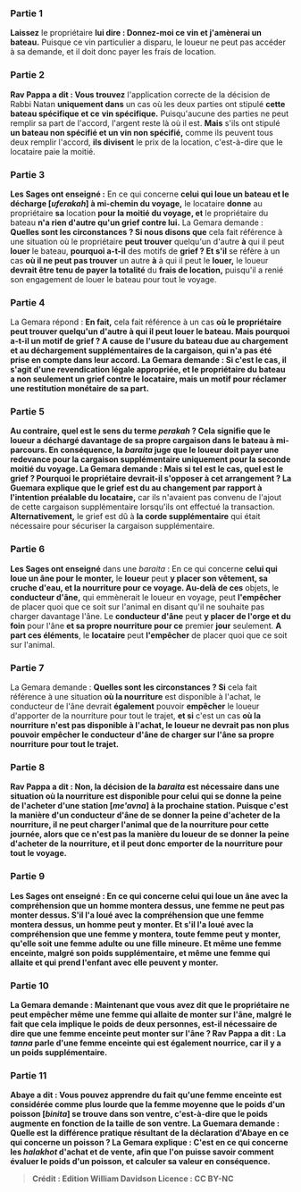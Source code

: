 
### Partie 1
<b>Laissez</b> le propriétaire <b>lui dire : Donnez-moi ce vin et j'amènerai un bateau.</b> Puisque ce vin particulier a disparu, le loueur ne peut pas accéder à sa demande, et il doit donc payer les frais de location.

### Partie 2
<b>Rav Pappa a dit : Vous trouvez</b> l'application correcte de la décision de Rabbi Natan <b>uniquement dans</b> un cas où les deux parties ont stipulé <b>cette</b> <b>bateau spécifique et ce</b> <b>vin spécifique.</b> Puisqu'aucune des parties ne peut remplir sa part de l'accord, l'argent reste là où il est. <b>Mais</b> s'ils ont stipulé <b>un bateau non spécifié et un vin non spécifié,</b> comme ils peuvent tous deux remplir l'accord, <b>ils divisent</b> le prix de la location, c'est-à-dire que le locataire paie la moitié.

### Partie 3
<b>Les Sages ont enseigné :</b> En ce qui concerne <b>celui qui loue un bateau et le décharge [<i>uferakah</i>] à mi-chemin du voyage,</b> le locataire <b>donne</b> au propriétaire <b>sa</b> location <b>pour la moitié du voyage, et</b> le propriétaire du bateau <b>n'a rien d'autre qu'un grief contre lui.</b> La Gemara demande : <b>Quelles sont les circonstances ? Si nous disons que</b> cela fait référence à une situation où le propriétaire <b>peut trouver</b> quelqu'un d'autre <b>à</b> qui il peut <b>louer</b> le bateau, <b>pourquoi a-t-il</b> des motifs de <b>grief ? Et s'il</b> se réfère à un cas <b>où il ne peut pas trouver</b> un autre <b>à</b> à qui il peut le <b>louer,</b> le loueur <b>devrait être tenu de payer la totalité</b> du <b>frais de location,</b> puisqu'il a renié son engagement de louer le bateau pour tout le voyage.

### Partie 4
La Gemara répond : <b>En fait,</b> cela fait référence à un cas <b>où le propriétaire <b>peut trouver</b> quelqu'un d'autre <b>à</b> qui il peut <b>louer</b> le bateau. <b>Mais pourquoi a-t-il</b> un motif de <b>grief ? A cause de l'usure du bateau</b> due au chargement et au déchargement supplémentaires de la cargaison, qui n'a pas été prise en compte dans leur accord. La Gemara demande : <b>Si c'est le cas, il s'agit d'une <b>revendication légale</b> appropriée, et</b> le propriétaire du bateau <b>a</b> non seulement un grief contre le locataire, mais un motif pour réclamer <b>une restitution monétaire de sa part.</b>

### Partie 5
<b>Au contraire, quel est</b> le sens du terme <b><i>perakah</i> ? </b> Cela signifie <b>que</b> le loueur a <b>déchargé</b> davantage de <b>sa propre cargaison dans</b> le bateau à mi-parcours. En conséquence, la <i>baraita</i> juge que le loueur doit payer une redevance pour la cargaison supplémentaire uniquement pour la seconde moitié du voyage. La Gemara demande : <b>Mais</b> si tel est le cas, <b>quel est le <b>grief</b> ? </b> Pourquoi le propriétaire devrait-il s'opposer à cet arrangement ? La Guemara explique que le grief est <b>du au changement par rapport</b> à l'intention préalable du locataire,</b> car ils n'avaient pas convenu de l'ajout de cette cargaison supplémentaire lorsqu'ils ont effectué la transaction. <b>Alternativement,</b> le grief est dû à <b>la corde supplémentaire</b> qui était nécessaire pour sécuriser la cargaison supplémentaire.

### Partie 6
<b>Les Sages ont enseigné</b> dans une <i>baraita</i> : En ce qui concerne <b>celui qui loue un âne pour le monter,</b> le <b>loueur</b> peut <b>y placer son vêtement, sa cruche d'eau, et la nourriture pour ce voyage. Au-delà de ces</b> objets, le <b>conducteur d'âne,</b> qui emmènerait le loueur en voyage, peut <b>l'empêcher</b> de placer quoi que ce soit sur l'animal en disant qu'il ne souhaite pas charger davantage l'âne. Le <b>conducteur d'âne</b> peut <b>y placer de l'orge et du foin</b> pour l'âne <b>et sa propre nourriture pour ce</b> premier <b>jour</b> seulement. <b>A part ces éléments</b>, le <b>locataire</b> peut <b>l'empêcher</b> de placer quoi que ce soit sur l'animal.

### Partie 7
La Gemara demande : <b>Quelles sont les circonstances ? Si</b> cela fait référence à une situation <b>où la nourriture</b> est disponible à l'achat, le conducteur de l'âne</b> devrait <b>également</b> pouvoir <b>empêcher</b> le loueur d'apporter de la nourriture pour tout le trajet, <b>et si</b> c'est un cas <b>où la nourriture <b>n'est pas disponible à l'achat,</b> le <b>loueur</b> ne devrait <b>pas non plus</b> pouvoir <b>empêcher</b> le conducteur d'âne de charger sur l'âne sa propre nourriture pour tout le trajet.

### Partie 8
<b>Rav Pappa a dit : Non,</b> la décision de la <i>baraita</i> est <b>nécessaire</b> dans une situation <b>où</b> la nourriture <b>est disponible</b> pour celui qui <b>se donne la peine de l'acheter</b> <b>d'une <b>station [<i>me'avna</i>] à</b> la prochaine <b>station. </b> Puisque c'est <b>la manière d'un conducteur d'âne de se donner</b> la peine d'acheter</b> de la nourriture, il ne peut charger l'animal que de la nourriture pour cette journée, alors que ce n'est <b>pas la manière</b> du <b>loueur de se donner la peine d'acheter</b> de la nourriture, et il peut donc emporter de la nourriture pour tout le voyage.

### Partie 9
<b>Les Sages ont enseigné :</b> En ce qui concerne <b>celui qui loue un âne avec</b> la compréhension que <b>un homme montera dessus, une femme ne peut pas monter dessus.</b> S'il l'a loué <b>avec</b> la compréhension que <b>une femme</b> montera dessus, <b>un homme</b> peut <b>y monter. Et</b> s'il l'a loué <b>avec</b> la compréhension que <b>une femme</b> y montera, toute femme peut y monter, <b>qu'elle soit</b> <b>une femme adulte ou une fille mineure.</b> Et <b>même une femme enceinte</b>, malgré son poids supplémentaire, <b>et même une femme qui allaite</b> et qui prend l'enfant avec elle peuvent y monter.

### Partie 10
La Gemara demande : <b>Maintenant</b> que <b>vous avez dit</b> que le propriétaire ne peut empêcher même <b>une femme qui allaite</b> de monter sur l'âne, malgré le fait que cela implique le poids de deux personnes, <b>est-il nécessaire</b> de dire que <b>une femme enceinte</b> peut monter sur l'âne ? <b>Rav Pappa a dit :</b> La <i>tanna</i> <b>parle</b> d'une <b>femme enceinte qui est</b> également <b>nourrice,</b> car il y a un poids supplémentaire.

### Partie 11
<b>Abaye a dit : Vous</b> pouvez <b>apprendre du</b> fait qu'une femme enceinte est considérée comme plus lourde que la femme moyenne <b>que le poids d'un poisson [<i>binita</i>] se trouve dans son ventre,</b> c'est-à-dire que le poids augmente en fonction de la taille de son ventre. La Guemara demande : <b>Quelle est la</b> <b>différence pratique</b> résultant de la déclaration d'Abaye en ce qui concerne un poisson ? La Gemara explique : C'est <b>en ce qui concerne</b> les <i>halakhot</i> d'<b>achat et de vente,</b> afin que l'on puisse savoir comment évaluer le poids d'un poisson, et calculer sa valeur en conséquence.

>Crédit : Edition William Davidson
>Licence : CC BY-NC